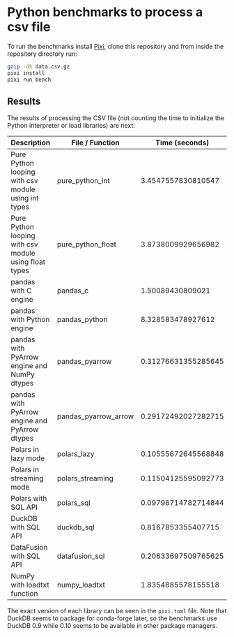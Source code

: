 # Python benchmarks to process a csv file

To run the benchmarks install [Pixi](https://prefix.dev/), clone this repository
and from inside the repository directory run:

```sh
gzip -dk data.csv.gz
pixi install
pixi run bench
```

## Results

The results of processing the CSV  file (not counting the time to initialize the Python interpreter or
load libraries) are next:

| Description                                           | File / Function      | Time (seconds)        |
|-------------------------------------------------------|----------------------|-----------------------|
| Pure Python looping with csv module using int types   | pure_python_int      | 3.4547557830810547    |
| Pure Python looping with csv module using float types | pure_python_float    | 3.8738009929656982    |
| pandas with C engine                                  | pandas_c             | 1.50089430809021      |
| pandas with Python engine                             | pandas_python        | 8.328583478927612     |
| pandas with PyArrow engine and NumPy dtypes           | pandas_pyarrow       | 0.31276631355285645   |
| pandas with PyArrow engine and PyArrow dtypes         | pandas_pyarrow_arrow | 0.29172492027282715   |
| Polars in lazy mode                                   | polars_lazy          | 0.10555672645568848   |
| Polars in streaming mode                              | polars_streaming     | 0.11504125595092773   |
| Polars with SQL API                                   | polars_sql           | 0.09796714782714844   |
| DuckDB with SQL API                                   | duckdb_sql           | 0.8167853355407715    |
| DataFusion with SQL API                               | datafusion_sql       | 0.20633697509765625   |
| NumPy with loadtxt function                           | numpy_loadtxt        | 1.8354885578155518    |


The exact version of each library can be seen in the `pixi.toml` file. Note that DuckDB seems to package
for conda-forge later, so the benchmarks use DuckDB 0.9 while 0.10 seems to be available in other package
managers.

